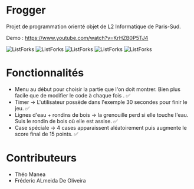 # Frogger
Projet de programmation orienté objet de L2 Informatique de Paris-Sud.

Demo : https://www.youtube.com/watch?v=KrHZB0P5TJ4 


![ListForks](https://forthebadge.com/images/badges/built-with-love.svg)
![ListForks](https://forthebadge.com/images/badges/made-with-java.svg)
![ListForks](https://forthebadge.com/images/badges/open-source.svg)
![ListForks](https://forthebadge.com/images/badges/uses-git.svg)
![ListForks](https://forthebadge.com/images/badges/winter-is-coming.svg)

# Fonctionnalités 

  - Menu au début pour choisir la partie que l'on doit montrer. Bien plus facile que de modifier le code à chaque fois . :white_check_mark:
  - Timer -> L'utilisateur possède dans l'exemple 30 secondes pour finir le jeu. :white_check_mark:
  - Lignes d'eau + rondins de bois -> la grenouille perd si elle touche l'eau. Suis le rondin de bois où elle est assise. :white_check_mark:
  - Case spéciale -> 4 cases apparaissent aléatoirement puis augmente le score final de 15 points. :white_check_mark:

# Contributeurs 
  - Théo Manea
  - Fréderic ALmeida De Oliveira
  

